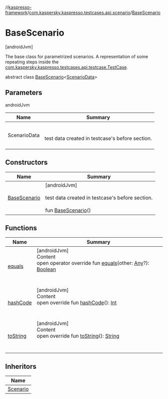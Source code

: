 //[kaspresso-framework](../../index.md)/[com.kaspersky.kaspresso.testcases.api.scenario](../index.md)/[BaseScenario](index.md)



# BaseScenario  
 [androidJvm] 

The base class for parametrized scenarios. A representation of some repeating steps inside the [com.kaspersky.kaspresso.testcases.api.testcase.TestCase](../../com.kaspersky.kaspresso.testcases.api.testcase/-test-case/index.md).

abstract class [BaseScenario](index.md)<[ScenarioData](index.md)>   


## Parameters  
  
androidJvm  
  
|  Name|  Summary| 
|---|---|
| ScenarioData| <br><br>test data created in testcase's before section.<br><br>
  


## Constructors  
  
|  Name|  Summary| 
|---|---|
| [BaseScenario](-base-scenario.md)|  [androidJvm] <br><br>test data created in testcase's before section.<br><br>fun [BaseScenario](-base-scenario.md)()   <br>


## Functions  
  
|  Name|  Summary| 
|---|---|
| [equals](https://kotlinlang.org/api/latest/jvm/stdlib/kotlin/-any/equals.html)| [androidJvm]  <br>Content  <br>open operator override fun [equals](https://kotlinlang.org/api/latest/jvm/stdlib/kotlin/-any/equals.html)(other: [Any](https://kotlinlang.org/api/latest/jvm/stdlib/kotlin/-any/index.html)?): [Boolean](https://kotlinlang.org/api/latest/jvm/stdlib/kotlin/-boolean/index.html)  <br><br><br>
| [hashCode](https://kotlinlang.org/api/latest/jvm/stdlib/kotlin/-any/hash-code.html)| [androidJvm]  <br>Content  <br>open override fun [hashCode](https://kotlinlang.org/api/latest/jvm/stdlib/kotlin/-any/hash-code.html)(): [Int](https://kotlinlang.org/api/latest/jvm/stdlib/kotlin/-int/index.html)  <br><br><br>
| [toString](https://kotlinlang.org/api/latest/jvm/stdlib/kotlin/-any/to-string.html)| [androidJvm]  <br>Content  <br>open override fun [toString](https://kotlinlang.org/api/latest/jvm/stdlib/kotlin/-any/to-string.html)(): [String](https://kotlinlang.org/api/latest/jvm/stdlib/kotlin/-string/index.html)  <br><br><br>


## Inheritors  
  
|  Name| 
|---|
| [Scenario](../-scenario/index.md)

